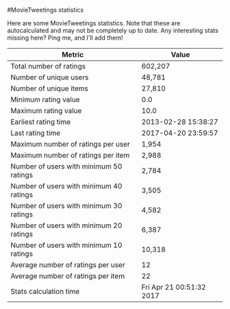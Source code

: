 #MovieTweetings statistics

Here are some MovieTweetings statistics. Note that these are autocalculated and may not be completely up to date. Any interesting stats missing here? Ping me, and I'll add them!

Metric | Value
--- | ---
Total number of ratings                 | 602,207
Number of unique users                  | 48,781
Number of unique items                  | 27,810
Minimum rating value                    | 0.0
Maximum rating value                    | 10.0
Earliest rating time                    | 2013-02-28 15:38:27
Last rating time                        | 2017-04-20 23:59:57
Maximum number of ratings per user      | 1,954
Maximum number of ratings per item      | 2,988
Number of users with minimum 50 ratings | 2,784
Number of users with minimum 40 ratings | 3,505
Number of users with minimum 30 ratings | 4,582
Number of users with minimum 20 ratings | 6,387
Number of users with minimum 10 ratings | 10,318
Average number of ratings per user      | 12
Average number of ratings per item      | 22
Stats calculation time                  | Fri Apr 21 00:51:32 2017

